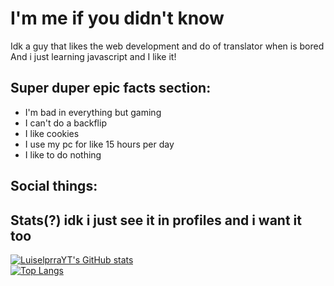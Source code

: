 # I'm me if you didn't know
Idk a guy that likes the web development and do of translator when is bored  
And i just learning javascript and I like it!

## Super duper epic facts section: 
- I'm bad in everything but gaming
- I can't do a backflip
- I like cookies
- I use my pc for like 15 hours per day
- I like to do nothing

## Social things:

<!-- To do: Social things -->

## Stats(?) idk i just see it in profiles and i want it too
[![LuiselprraYT's GitHub stats](https://github-readme-stats.vercel.app/api?username=LuiselprraYT&show_icons=true&title_color=ffff00&text_color=00ffff&bg_color=22272e&border_color=00ffff&border_radius=10&custom_title=LuiselprraYT%27s%20Github%20Stats)](https://github.com/anuraghazra/github-readme-stats)  
[![Top Langs](https://github-readme-stats.vercel.app/api/top-langs?username=LuiselprraYT&title_color=ffff00&text_color=00ffff&bg_color=22272e&border_color=00ffff&border_radius=10&card_width=400)](https://github.com/anuraghazra/github-readme-stats)
